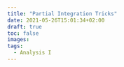 ```yaml
---
title: "Partial Integration Tricks"
date: 2021-05-26T15:01:34+02:00
draft: true
toc: false
images:
tags:
  - Analysis I
---
```


